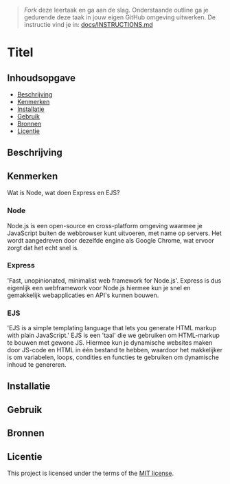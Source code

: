 > _Fork_ deze leertaak en ga aan de slag. Onderstaande outline ga je gedurende deze taak in jouw eigen GitHub omgeving uitwerken. De instructie vind je in: [docs/INSTRUCTIONS.md](docs/INSTRUCTIONS.md)

# Titel
<!-- Geef je project een titel en schrijf in één zin wat het is -->

## Inhoudsopgave

  * [Beschrijving](#beschrijving)
  * [Kenmerken](#kenmerken)
  * [Installatie](#installatie)
  * [Gebruik](#gebruik)
  * [Bronnen](#bronnen)
  * [Licentie](#licentie)

## Beschrijving
<!-- In de Beschrijving staat hoe je project er uit ziet, hoe het werkt en wat je er mee kan. -->
<!-- Voeg een mooie poster visual toe 📸 -->
<!-- Voeg een link toe naar Github Pages 🌐-->

## Kenmerken
Wat is Node, wat doen Express en EJS?

### Node
Node.js is een open-source en cross-platform omgeving waarmee je JavaScript buiten de webbrowser kunt uitvoeren, met name op servers. Het wordt aangedreven door dezelfde engine als Google Chrome, wat ervoor zorgt dat het echt snel is.

### Express
'Fast, unopinionated, minimalist web framework for Node.js'. Express is dus eigenlijk een webframework voor Node.js hiermee kun je snel en gemakkelijk webapplicaties en API's kunnen bouwen.

### EJS
'EJS is a simple templating language that lets you generate HTML markup with plain JavaScript.' EJS is een 'taal' die we gebruiken om HTML-markup te bouwen met gewone JS. Hiermee kun je dynamische websites maken door JS-code en HTML in één bestand te hebben, waardoor het makkelijker is om variabelen, loops, condities en functies te gebruiken om dynamische inhoud te genereren.

## Installatie
<!-- Bij Installatie staat stap-voor-stap beschreven hoe je de development omgeving moet inrichten om aan de repository te kunnen werken. -->

## Gebruik

## Bronnen

## Licentie

This project is licensed under the terms of the [MIT license](./LICENSE).
